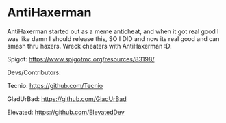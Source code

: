 # AntiHaxerman

AntiHaxerman started out as a meme anticheat, and when it got real good I was like damn I should release this, SO I DID and now its real good and can smash thru haxers. Wreck cheaters with AntiHaxerman :D.

Spigot: https://www.spigotmc.org/resources/83198/

Devs/Contributors:

Tecnio: https://github.com/Tecnio

GladUrBad: https://github.com/GladUrBad

Elevated: https://github.com/ElevatedDev
